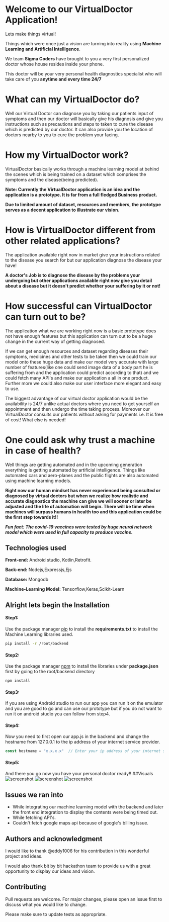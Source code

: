 # Welcome to our VirtualDoctor Application!

Lets make things virtual!

Things which were once just a vision are turning into reality using **Machine Learning and Artificial Intelligence**.

We team **Sigma Coders** have brought to you a very first personalized doctor whose house resides inside your phone.

This doctor will be your very personal health diagnostics specialist who will take care of you **anytime and every time 24/7**

# What can my VirtualDoctor do?
Well our Virtual Doctor can diagnose you by taking our patients input of symptoms and then our doctor will basically give his diagnosis and give you instructions such as precautions and steps to taken to cure the disease which is predicted by our doctor. It can also provide you the location of doctors nearby to you to cure the problem your facing.

# How my VirtualDoctor work?
VirtualDoctor basically works through a machine learning model at behind the scenes which is being trained on a dataset which comprises the symptoms and the disease(being predicted).

**Note: Currently the VirtualDoctor application is an idea and the application is a prototype. It is far from a full fledged Business product.**

**Due to limited amount of dataset, resources and members, the prototype serves as a decent application to illustrate our vision.**  

# How is VirtualDoctor different from other  related applications?
The application available right now in market give your instructions related to the disease you search for but our application diagnose the disease your have!

**A doctor's Job is to diagnose the disease by the problems your undergoing but other applications available right now give you detail about a disease but it doesn't predict whether your suffering by it or not!**

# How successful can VirtualDoctor can turn out to be?
The application what we are working right now is a basic prototype does not have enough features but this application can turn out to be a huge change in the current way of getting diagnosed.

If we can get enough resources and dataset regarding diseases their symptoms, medicines and other tests to be taken then we could train our model onto these huge data and make our model very accurate with large number of features(like one could send image data of a body part he is suffering from and the application could predict according to that) and we could fetch many API's and make our application a all in one product. Further more we could also make our user interface more elegant and easy to use.

The biggest advantage of our virtual doctor application would be the availability is 24/7 unlike actual doctors where you need to get yourself an appointment and then undergo the time taking process. Moreover our VirtualDoctor consults our patients without asking for payments i.e. It is free of cost! What else is needed!

# One could ask why trust a machine in case of health?
Well things are getting automated and in the upcoming generation everything is getting automated by artificial intelligence.
Things like automated cars and aero-planes and the public flights are also automated using machine learning models.

**Right now our human mindset has never experienced being consulted or diagnosed by virtual doctors but when we realize how realistic and accurate diagnostics the machine can give we will sooner or later be adjusted and the life of automation will begin. There will be time when machines will surpass humans in health too and this application could be the first step towards it!!**

***Fun fact: The covid-19 vaccines were tested by huge neural network model which were used in full capacity to produce vaccine.***
## Technologies used
**Front-end:** Android studio, Kotlin,Retrofit.

**Back-end:** Nodejs,Expressjs,Ejs

**Database:** Mongodb

**Machine-Learning Model:** Tensorflow,Keras,Scikit-Learn

## Alright lets begin the Installation
#### Step1:
Use the package manager [pip](https://pip.pypa.io/en/stable/) to install the **requirements.txt** to install the Machine Learning libraries used.

```bash
pip install -r /root/backend
```

#### Step2:

Use the package manager [npm](https://docs.npmjs.com/downloading-and-installing-node-js-and-npm) to install the libraries under **package.json** first by going to the root/backend directory
```bash
npm install
```
#### Step3:
If you are using Android studio to run our app you can run it on the emulator and you are good to go and can use our prototype but if you do not want to run it on android studio you can follow from step4.

#### Step4:

Now you need to first open our app.js in the backend and change the hostname from 127.0.0.1 to the ip address of your internet service provider.
```javascript
const hostname = "x.x.x.x"  // Enter your ip address of your internet service provider here
```
#### Step5:
And there you go now you have your personal doctor ready!!
##Visuals
![screenshot](https://github.com/architjain2002/Hackathon-project/tree/master/Visuals/Screenshot_2021-10-21-03-14-41-853_com.example.hackathonapp.jpg)
![screenshot](https://github.com/architjain2002/Hackathon-project/tree/master/Visuals/Screenshot_2021-10-21-03-14-41-853_com.example.hackathonapp.jpg)
![screenshot](https://github.com/architjain2002/Hackathon-project/tree/master/Visuals/Screenshot_2021-10-21-03-14-41-853_com.example.hackathonapp.jpg)
## Issues we ran into
- While integrating our machine learning model with the backend and later the front end integration to display the contents were being timed out.
- While fetching API's.
- Couldn't fetch google maps api because of google's billing issue.
## Authors and acknowledgment
I would like to thank @eddy1006 for his contribution in this wonderful project and ideas.

I would also thank bit by bit hackathon team to provide us with a great opportunity to display our ideas and vision.
## Contributing
Pull requests are welcome. For major changes, please open an issue first to discuss what you would like to change.

Please make sure to update tests as appropriate.
